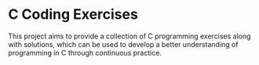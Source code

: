# C Coding Exercises

This project aims to provide a collection of C programming exercises along with solutions, which can be used to develop a better understanding of programming in C through continuous practice.
